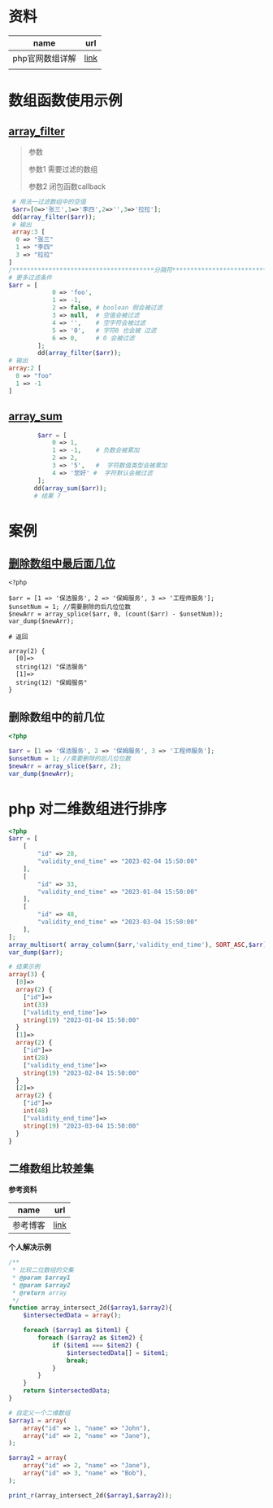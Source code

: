 # 资料

| name            | url                                                 |
| --------------- | --------------------------------------------------- |
| php官网数组详解 | [link](https://www.php.net/manual/zh/ref.array.php) |
|                 |                                                     |



# 数组函数使用示例

## [array_filter](https://www.php.net/manual/zh/function.array-filter.php)

> 参数
>
> 参数1 需要过滤的数组 
>
> 参数2 闭包函数callback

```php
 # 用法一过滤数组中的空值
 $arr=[0=>'张三',1=>'李四',2=>'',3=>'拉拉'];
 dd(array_filter($arr));
 # 输出
 array:3 [
  0 => "张三"
  1 => "李四"
  3 => "拉拉"
]
/***************************************分隔符*****************************************************/
# 更多过滤条件
$arr = [
            0 => 'foo',
            1 => -1,
            2 => false, # boolean 假会被过滤
            3 => null,  # 空值会被过滤
            4 => '',    # 空字符会被过滤
            5 => '0',   # 字符0 也会被 过滤
            6 => 0,     # 0 会被过滤
        ];
        dd(array_filter($arr));
# 输出
array:2 [
  0 => "foo"
  1 => -1
]
```

## [array_sum](https://www.php.net/manual/zh/function.array-sum.php)



```php
        $arr = [
            0 => 1,
            1 => -1,    # 负数会被累加
            2 => 2,
            3 => '5',   #  字符数值类型会被累加
            4 => '您好' #  字符默认会被过滤
        ];
       dd(array_sum($arr));
       # 结果 7
```

# 案例

## [删除数组中最后面几位](https://blog.csdn.net/weixin_42525582/article/details/115205188)

```php+HTML
<?php

$arr = [1 => '保洁服务', 2 => '保姆服务', 3 => '工程师服务'];
$unsetNum = 1; //需要删除的后几位位数
$newArr = array_splice($arr, 0, (count($arr) - $unsetNum));
var_dump($newArr);

# 返回

array(2) {
  [0]=>
  string(12) "保洁服务"
  [1]=>
  string(12) "保姆服务"
}
```

## 删除数组中的前几位

```php
<?php

$arr = [1 => '保洁服务', 2 => '保姆服务', 3 => '工程师服务'];
$unsetNum = 1; //需要删除的后几位位数
$newArr = array_slice($arr, 2);
var_dump($newArr);
```

# php 对二维数组进行排序

```php
<?php
$arr = [
    [
        "id" => 28,
        "validity_end_time" => "2023-02-04 15:50:00"
    ],
    [
        "id" => 33,
        "validity_end_time" => "2023-01-04 15:50:00"
    ],
    [
        "id" => 48,
        "validity_end_time" => "2023-03-04 15:50:00"
    ],
];
array_multisort( array_column($arr,'validity_end_time'), SORT_ASC,$arr);
var_dump($arr);

# 结果示例
array(3) {
  [0]=>
  array(2) {
    ["id"]=>
    int(33)
    ["validity_end_time"]=>
    string(19) "2023-01-04 15:50:00"
  }
  [1]=>
  array(2) {
    ["id"]=>
    int(28)
    ["validity_end_time"]=>
    string(19) "2023-02-04 15:50:00"
  }
  [2]=>
  array(2) {
    ["id"]=>
    int(48)
    ["validity_end_time"]=>
    string(19) "2023-03-04 15:50:00"
  }
}
```

##  二维数组比较差集

**参考资料**

| name     | url                                                          |
| -------- | ------------------------------------------------------------ |
| 参考博客 | [link](https://blog.csdn.net/weixin_43674113/article/details/106834127) |

**个人解决示例**

```php
/**
 * 比较二位数组的交集
 * @param $array1
 * @param $array2
 * @return array
 */
function array_intersect_2d($array1,$array2){
    $intersectedData = array();

    foreach ($array1 as $item1) {
        foreach ($array2 as $item2) {
            if ($item1 === $item2) {
                $intersectedData[] = $item1;
                break;
            }
        }
    }
    return $intersectedData;
}

# 自定义一个二维数组
$array1 = array(
    array("id" => 1, "name" => "John"),
    array("id" => 2, "name" => "Jane"),
);

$array2 = array(
    array("id" => 2, "name" => "Jane"),
    array("id" => 3, "name" => "Bob"),
);

print_r(array_intersect_2d($array1,$array2));
```

